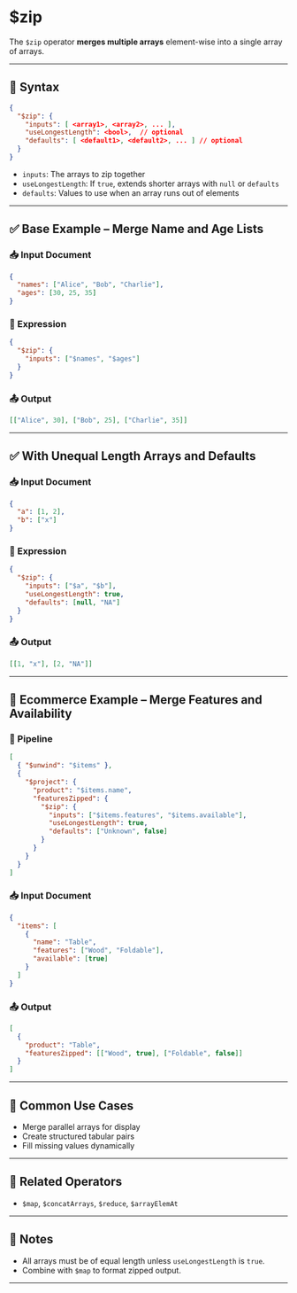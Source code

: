 # $zip

The `$zip` operator **merges multiple arrays** element-wise into a single array of arrays.

---

## 📌 Syntax

```json
{
  "$zip": {
    "inputs": [ <array1>, <array2>, ... ],
    "useLongestLength": <bool>,  // optional
    "defaults": [ <default1>, <default2>, ... ] // optional
  }
}
```

- `inputs`: The arrays to zip together
- `useLongestLength`: If `true`, extends shorter arrays with `null` or `defaults`
- `defaults`: Values to use when an array runs out of elements

---

## ✅ Base Example – Merge Name and Age Lists

### 📥 Input Document

```json
{
  "names": ["Alice", "Bob", "Charlie"],
  "ages": [30, 25, 35]
}
```

### 📌 Expression

```json
{
  "$zip": {
    "inputs": ["$names", "$ages"]
  }
}
```

### 📤 Output

```json
[["Alice", 30], ["Bob", 25], ["Charlie", 35]]
```

---

## ✅ With Unequal Length Arrays and Defaults

### 📥 Input Document

```json
{
  "a": [1, 2],
  "b": ["x"]
}
```

### 📌 Expression

```json
{
  "$zip": {
    "inputs": ["$a", "$b"],
    "useLongestLength": true,
    "defaults": [null, "NA"]
  }
}
```

### 📤 Output

```json
[[1, "x"], [2, "NA"]]
```

---

## 🧱 Ecommerce Example – Merge Features and Availability

### 📌 Pipeline

```json
[
  { "$unwind": "$items" },
  {
    "$project": {
      "product": "$items.name",
      "featuresZipped": {
        "$zip": {
          "inputs": ["$items.features", "$items.available"],
          "useLongestLength": true,
          "defaults": ["Unknown", false]
        }
      }
    }
  }
]
```

### 📥 Input Document

```json
{
  "items": [
    {
      "name": "Table",
      "features": ["Wood", "Foldable"],
      "available": [true]
    }
  ]
}
```

### 📤 Output

```json
[
  {
    "product": "Table",
    "featuresZipped": [["Wood", true], ["Foldable", false]]
  }
]
```

---

## 🔧 Common Use Cases

- Merge parallel arrays for display
- Create structured tabular pairs
- Fill missing values dynamically

---

## 🔗 Related Operators

- `$map`, `$concatArrays`, `$reduce`, `$arrayElemAt`

---

## 🧠 Notes

- All arrays must be of equal length unless `useLongestLength` is `true`.
- Combine with `$map` to format zipped output.

---
